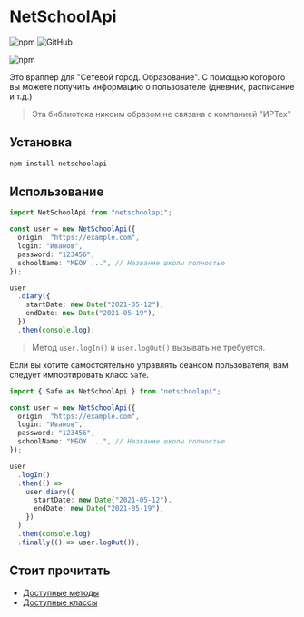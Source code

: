# NetSchoolApi

![npm](https://img.shields.io/npm/v/netschoolapi)
![GitHub](https://img.shields.io/github/license/lentryd/netschoolapi?color=blue)

![npm](https://img.shields.io/npm/dt/netschoolapi)

Это враппер для "Сетевой город. Образование". С помощью которого вы можете получить информацию о пользователе (дневник, расписание и т.д.)

> Эта библиотека никоим образом не связана с компанией "ИРТех"

## Установка

```bash
npm install netschoolapi
```

## Использование

```typescript
import NetSchoolApi from "netschoolapi";

const user = new NetSchoolApi({
  origin: "https://example.com",
  login: "Иванов",
  password: "123456",
  schoolName: "МБОУ ...", // Название школы полностью
});

user
  .diary({
    startDate: new Date("2021-05-12"),
    endDate: new Date("2021-05-19"),
  })
  .then(console.log);
```

> Метод `user.logIn()` и `user.logOut()` вызывать не требуется.

Если вы хотите самостоятельно управлять сеансом пользователя, вам следует импортировать класс `Safe`.

```typescript
import { Safe as NetSchoolApi } from "netschoolapi";

const user = new NetSchoolApi({
  origin: "https://example.com",
  login: "Иванов",
  password: "123456",
  schoolName: "МБОУ ...", // Название школы полностью
});

user
  .logIn()
  .then(() =>
    user.diary({
      startDate: new Date("2021-05-12"),
      endDate: new Date("2021-05-19"),
    })
  )
  .then(console.log)
  .finally(() => user.logOut());
```

## Стоит прочитать

- [Доступные методы](https://github.com/lentryd/netschoolapi/blob/main/docs/guide.md)
- [Доступные классы](https://github.com/lentryd/netschoolapi/blob/main/docs/reference.md)
